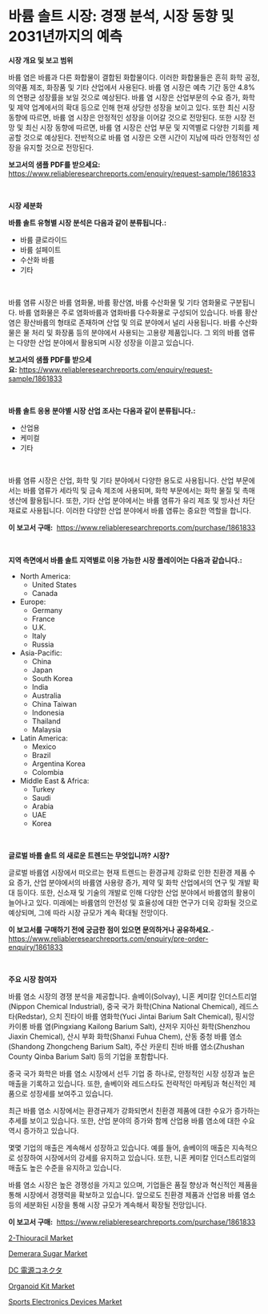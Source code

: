 <p><h1>바륨 솔트 시장: 경쟁 분석, 시장 동향 및 2031년까지의 예측</h1></p><p><strong>시장 개요 및 보고 범위</strong></p>
<p><p>바륨 염은 바륨과 다른 화합물이 결합된 화합물이다. 이러한 화합물들은 흔히 화학 공정, 의약품 제조, 화장품 및 기타 산업에서 사용된다. 바륨 염 시장은 예측 기간 동안 4.8%의 연평균 성장률을 보일 것으로 예상된다. 바륨 염 시장은 산업부문의 수요 증가, 화학 및 제약 업계에서의 확대 등으로 인해 현재 상당한 성장을 보이고 있다. 또한 최신 시장 동향에 따르면, 바륨 염 시장은 안정적인 성장을 이어갈 것으로 전망된다. 또한 시장 전망 및 최신 시장 동향에 따르면, 바륨 염 시장은 산업 부문 및 지역별로 다양한 기회를 제공할 것으로 예상된다. 전반적으로 바륨 염 시장은 오랜 시간이 지남에 따라 안정적인 성장을 유지할 것으로 전망된다.</p></p>
<p><strong>보고서의 샘플 PDF를 받으세요:</strong> <a href="https://www.reliableresearchreports.com/enquiry/request-sample/1861833">https://www.reliableresearchreports.com/enquiry/request-sample/1861833</a></p>
<p>&nbsp;</p>
<p><strong>시장 세분화</strong></p>
<p><strong>바륨 솔트 유형별 시장 분석은 다음과 같이 분류됩니다.:</strong></p>
<p><ul><li>바륨 클로라이드</li><li>바륨 설페이트</li><li>수산화 바륨</li><li>기타</li></ul></p>
<p>&nbsp;</p>
<p><p>바륨 염류 시장은 바륨 염화물, 바륨 황산염, 바륨 수산화물 및 기타 염화물로 구분됩니다. 바륨 염화물은 주로 염화바륨과 염화바륨 다수화물로 구성되어 있습니다. 바륨 황산염은 황산바륨의 형태로 존재하며 산업 및 의료 분야에서 널리 사용됩니다. 바륨 수산화물은 물 처리 및 화장품 등의 분야에서 사용되는 고용량 제품입니다. 그 외의 바륨 염류는 다양한 산업 분야에서 활용되며 시장 성장을 이끌고 있습니다.</p></p>
<p><strong>보고서의 샘플 PDF를 받으세요:</strong>&nbsp;<a href="https://www.reliableresearchreports.com/enquiry/request-sample/1861833">https://www.reliableresearchreports.com/enquiry/request-sample/1861833</a></p>
<p>&nbsp;</p>
<p><strong> 바륨 솔트 응용 분야별 시장 산업 조사는 다음과 같이 분류됩니다.:</strong></p>
<p><ul><li>산업용</li><li>케미컬</li><li>기타</li></ul></p>
<p>&nbsp;</p>
<p><p>바륨 염류 시장은 산업, 화학 및 기타 분야에서 다양한 용도로 사용됩니다. 산업 부문에서는 바륨 염류가 세라믹 및 금속 제조에 사용되며, 화학 부문에서는 화학 물질 및 촉매 생산에 활용됩니다. 또한, 기타 산업 분야에서는 바륨 염류가 유리 제조 및 방사선 차단재료로 사용됩니다. 이러한 다양한 산업 분야에서 바륨 염류는 중요한 역할을 합니다.</p></p>
<p><strong>이 보고서 구매:</strong>&nbsp; <a href="https://www.reliableresearchreports.com/purchase/1861833">https://www.reliableresearchreports.com/purchase/1861833</a></p>
<p>&nbsp;</p>
<p><strong>지역 측면에서 바륨 솔트 지역별로 이용 가능한 시장 플레이어는 다음과 같습니다.:</strong></p>
<p><ul>
    <li>
        North America:
        <ul>
            <li>United States</li>
            <li>Canada</li>
        </ul>
    </li>
    <li>
        Europe:
        <ul>
            <li>Germany</li>
            <li>France</li>
            <li>U.K.</li>
            <li>Italy</li>
            <li>Russia</li>
        </ul>
    </li>
    <li>
        Asia-Pacific:
        <ul>
            <li>China</li>
            <li>Japan</li>
            <li>South Korea</li>
            <li>India</li>
            <li>Australia</li>
            <li>China Taiwan</li>
            <li>Indonesia</li>
            <li>Thailand</li>
            <li>Malaysia</li>
        </ul>
    </li>
    <li>
        Latin America:
        <ul>
            <li>Mexico</li>
            <li>Brazil</li>
            <li>Argentina Korea</li>
            <li>Colombia</li>
        </ul>
    </li>
    <li>
        Middle East & Africa:
        <ul>
            <li>Turkey</li>
            <li>Saudi</li>
            <li>Arabia</li>
            <li>UAE</li>
            <li>Korea</li>
        </ul>
    </li>
    </ul></p>
<p>&nbsp;</p>
<p><strong>글로벌 바륨 솔트 의 새로운 트렌드는 무엇입니까? 시장?</strong></p>
<p><p>글로벌 바륨염 시장에서 떠오르는 현재 트렌드는 환경규제 강화로 인한 친환경 제품 수요 증가, 산업 분야에서의 바륨염 사용량 증가, 제약 및 화학 산업에서의 연구 및 개발 확대 등이다. 또한, 신소재 및 기술의 개발로 인해 다양한 산업 분야에서 바륨염의 활용이 늘어나고 있다. 미래에는 바륨염의 안전성 및 효율성에 대한 연구가 더욱 강화될 것으로 예상되며, 그에 따라 시장 규모가 계속 확대될 전망이다.</p></p>
<p><strong>이 보고서를 구매하기 전에 궁금한 점이 있으면 문의하거나 공유하세요.</strong>- <a href="https://www.reliableresearchreports.com/enquiry/pre-order-enquiry/1861833">https://www.reliableresearchreports.com/enquiry/pre-order-enquiry/1861833</a></p>
<p>&nbsp;</p>
<p><strong>주요 시장 참여자</strong></p>
<p><p>바륨 염소 시장의 경쟁 분석을 제공합니다. 솔베이(Solvay), 니혼 케미칼 인더스트리얼(Nippon Chemical Industrial), 중국 국가 화학(China National Chemical), 레드스타(Redstar), 으치 진타이 바륨 염화학(Yuci Jintai Barium Salt Chemical), 핑시앙 카이롱 바륨 염(Pingxiang Kailong Barium Salt), 샨저우 지아신 화학(Shenzhou Jiaxin Chemical), 산시 부화 화학(Shanxi Fuhua Chem), 산동 중청 바륨 염소(Shandong Zhongcheng Barium Salt), 주산 카운티 친바 바륨 염소(Zhushan County Qinba Barium Salt) 등의 기업을 포함합니다.</p><p>중국 국가 화학은 바륨 염소 시장에서 선두 기업 중 하나로, 안정적인 시장 성장과 높은 매출을 기록하고 있습니다. 또한, 솔베이와 레드스타도 전략적인 마케팅과 혁신적인 제품으로 성장세를 보여주고 있습니다.</p><p>최근 바륨 염소 시장에서는 환경규제가 강화되면서 친환경 제품에 대한 수요가 증가하는 추세를 보이고 있습니다. 또한, 산업 분야의 증가와 함께 산업용 바륨 염소에 대한 수요 역시 증가하고 있습니다.</p><p>몇몇 기업의 매출은 계속해서 성장하고 있습니다. 예를 들어, 솔베이의 매출은 지속적으로 성장하여 시장에서의 강세를 유지하고 있습니다. 또한, 니혼 케미칼 인더스트리얼의 매출도 높은 수준을 유지하고 있습니다.</p><p>바륨 염소 시장은 높은 경쟁성을 가지고 있으며, 기업들은 품질 향상과 혁신적인 제품을 통해 시장에서 경쟁력을 확보하고 있습니다. 앞으로도 친환경 제품과 산업용 바륨 염소 등의 세분화된 시장을 통해 시장 규모가 계속해서 확장될 전망입니다.</p></p>
<p><strong>이 보고서 구매:</strong>&nbsp;&nbsp;<a href="https://www.reliableresearchreports.com/purchase/1861833">https://www.reliableresearchreports.com/purchase/1861833</a></p>
<p><p><a href="https://issuu.com/reportprime-2/docs/2-thiouracil-market-size-2030.pptx">2-Thiouracil Market</a></p><p><a href="https://view.publitas.com/reportprime-1/demerara-sugar-market-size-global-industry-overview-market-segmentation-and-forecast-2024-to-2031/">Demerara Sugar Market</a></p><p><a href="https://github.com/jkjreqjscoxx7/Market-Research-Report-List-1/blob/main/3466068191733.md">DC 電源コネクタ</a></p><p><a href="https://automatic-knee-4c7.notion.site/Organoid-Kit-Market-Share-Market-New-Trends-Analysis-Report-By-Type-By-Application-By-End-use-B-988ead1252d64e729f16c9bc0992373f">Organoid Kit Market</a></p><p><a href="https://view.publitas.com/reportprime-1/global-sports-electronics-devices-market-size-and-market-trends-insights-and-projections-from-2023-to-2030/">Sports Electronics Devices Market</a></p></p>
